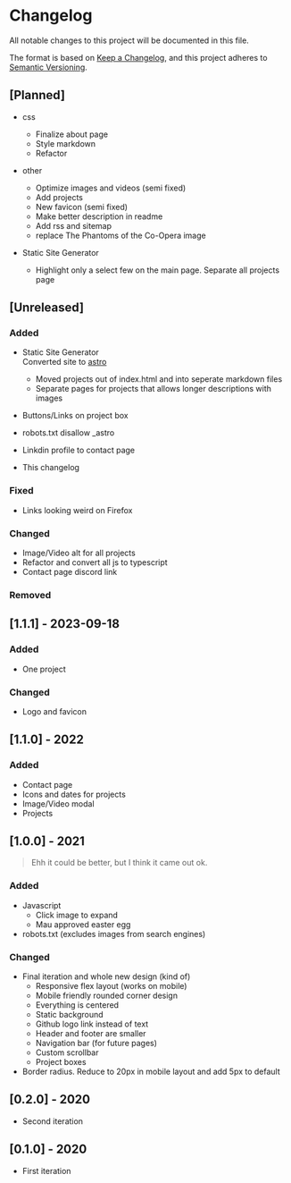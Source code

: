 # Changelog

All notable changes to this project will be documented in this file.

The format is based on [Keep a Changelog](https://keepachangelog.com/en/1.0.0/),
and this project adheres to [Semantic Versioning](https://semver.org/spec/v2.0.0.html).

## [Planned]

- css

  - Finalize about page
  - Style markdown
  - Refactor

- other

  - Optimize images and videos (semi fixed)
  - Add projects
  - New favicon (semi fixed)
  - Make better description in readme
  - Add rss and sitemap
  - replace The Phantoms of the Co-Opera image

- Static Site Generator
  - Highlight only a select few on the main page. Separate all projects page

<!-- 2.0.0 -->

## [Unreleased]

### Added

- Static Site Generator\
  Converted site to [astro](https://astro.build/)

  - Moved projects out of index.html and into seperate markdown files
  - Separate pages for projects that allows longer descriptions with images

- Buttons/Links on project box
- robots.txt disallow \_astro
- Linkdin profile to contact page
- This changelog

### Fixed

- Links looking weird on Firefox

### Changed

- Image/Video alt for all projects
- Refactor and convert all js to typescript
- Contact page discord link

### Removed

## [1.1.1] - 2023-09-18

### Added

- One project

### Changed

- Logo and favicon

## [1.1.0] - 2022

### Added

- Contact page
- Icons and dates for projects
- Image/Video modal
- Projects

## [1.0.0] - 2021

> Ehh it could be better, but I think it came out ok.

### Added

- Javascript
  - Click image to expand
  - Mau approved easter egg
- robots.txt (excludes images from search engines)

### Changed

- Final iteration and whole new design (kind of)
  - Responsive flex layout (works on mobile)
  - Mobile friendly rounded corner design
  - Everything is centered
  - Static background
  - Github logo link instead of text
  - Header and footer are smaller
  - Navigation bar (for future pages)
  - Custom scrollbar
  - Project boxes
- Border radius. Reduce to 20px in mobile layout and add 5px to default

## [0.2.0] - 2020

- Second iteration

## [0.1.0] - 2020

- First iteration
